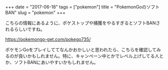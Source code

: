 +++
date = "2017-06-18"
tags = ["pokemon"]
title = "PokemonGoのソフトBAN"
slug = "pokemon"
+++

こちらの情報にあるように、ポケストップや捕獲をやるすぎるとソフトBANされるらしいですね。

https://pokemongo-get.com/pokego735/  

ポケモンGoをプレイしててなんかおかしいと思われたら、こちらを確認してみるのが良いかもしれません。特に、キャンペーン中とかでレベル上げしてる人とか、ソフトBANにあいやすいかもしれません。
